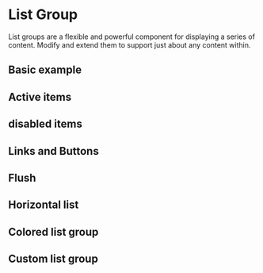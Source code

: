 # List Group

<p class="m-0 text-2xl font-light">List groups are a flexible and powerful component for displaying a series of content. Modify and extend them to support just about any content within.</p>

## Basic example

<code-preview>
  <template>
    <ul class="max-w-sm overflow-hidden border border-gray-300 rounded">
        <li class="px-5 py-3 m-0 bg-white border-b border-gray-300">An item</li>
        <li class="px-5 py-3 m-0 bg-white border-b border-gray-300">A second item</li>
        <li class="px-5 py-3 m-0 bg-white border-b border-gray-300">A third item</li>
        <li class="px-5 py-3 m-0 bg-white border-b border-gray-300">A fourth item</li>
        <li class="px-5 py-3 m-0 bg-white ">And a fifth one</li>
    </ul>
  </template>
</code-preview>

## Active items

<code-preview>
  <template>
    <ul class="max-w-sm overflow-hidden border border-gray-300 rounded">
        <li class="px-5 py-3 m-0 text-white bg-blue-600 border-b border-gray-300">An active item</li>
        <li class="px-5 py-3 m-0 bg-white border-b border-gray-300">A second item</li>
        <li class="px-5 py-3 m-0 bg-white border-b border-gray-300">A third item</li>
        <li class="px-5 py-3 m-0 bg-white border-b border-gray-300">A fourth item</li>
        <li class="px-5 py-3 m-0 bg-white ">And a fifth one</li>
    </ul>
  </template>
</code-preview>

## disabled items

<code-preview>
  <template>
    <ul class="max-w-sm overflow-hidden border border-gray-300 rounded">
        <li class="px-5 py-3 m-0 text-gray-400 bg-white border-b border-gray-300">A disabled item</li>
        <li class="px-5 py-3 m-0 bg-white border-b border-gray-300">A second item</li>
        <li class="px-5 py-3 m-0 bg-white border-b border-gray-300">A third item</li>
        <li class="px-5 py-3 m-0 bg-white border-b border-gray-300">A fourth item</li>
        <li class="px-5 py-3 m-0 bg-white ">And a fifth one</li>
    </ul>
  </template>
</code-preview>

## Links and Buttons

<code-preview>
  <template>
    <ul class="max-w-sm overflow-hidden border border-gray-300 rounded">
        <a href="#" class="block px-5 py-3 m-0 text-current text-white no-underline bg-blue-600 border-b border-gray-300" aria-current="true"> The current link item </a>
        <a href="#" class="block px-5 py-3 m-0 text-current no-underline bg-white border-b border-gray-300">A second link item</a>
        <a href="#" class="block px-5 py-3 m-0 text-current no-underline bg-white border-b border-gray-300">A third link item</a>
        <a href="#" class="block px-5 py-3 m-0 text-current no-underline bg-white border-b border-gray-300">A fourth link item</a>
        <a class="block px-5 py-3 m-0 text-current text-gray-400 no-underline bg-white">A disabled link item</a>
    </ul>
  </template>
</code-preview>

<code-preview>
  <template>
    <ul class="max-w-sm overflow-hidden border border-gray-300 rounded">
        <button type="button" class="block w-full px-5 py-3 m-0 text-white bg-blue-600 border-b border-gray-300" aria-current="true"> The current button item </button>
        <button type="button" class="block w-full px-5 py-3 m-0 bg-white border-b border-gray-300">A second button item</button>
        <button type="button" class="block w-full px-5 py-3 m-0 bg-white border-b border-gray-300">A third button item</button>
        <button type="button" class="block w-full px-5 py-3 m-0 bg-white border-b border-gray-300">A fourth button item</button>
        <button type="button" disabled class="block w-full px-5 py-3 m-0 text-gray-400 bg-white">A disabled button item</button>
    </ul>
  </template>
</code-preview>

## Flush

<code-preview>
  <template>
    <ul class="max-w-sm">
        <li class="px-5 py-3 m-0 bg-white border-b border-gray-300">An item</li>
        <li class="px-5 py-3 m-0 bg-white border-b border-gray-300">A second item</li>
        <li class="px-5 py-3 m-0 bg-white border-b border-gray-300">A third item</li>
        <li class="px-5 py-3 m-0 bg-white border-b border-gray-300">A fourth item</li>
        <li class="px-5 py-3 m-0 bg-white ">And a fifth one</li>
    </ul>
  </template>
</code-preview>

## Horizontal list

<code-preview>
  <template>
    <ul class="flex flex-row max-w-sm overflow-hidden border border-gray-300 rounded">
        <li class="flex-grow block px-5 py-3 m-0 bg-white border-gray-300">An item</li>
        <li class="flex-grow block px-5 py-3 m-0 bg-white border-l border-gray-300">A second item</li>
        <li class="flex-grow block px-5 py-3 m-0 bg-white border-l border-gray-300">A third item</li>
    </ul>
    <ul class="flex flex-row max-w-sm overflow-hidden border border-gray-300 rounded">
        <li class="flex-grow block px-5 py-3 m-0 bg-white border-gray-300">An item</li>
        <li class="flex-grow block px-5 py-3 m-0 bg-white border-l border-gray-300">A second item</li>
        <li class="flex-grow block px-5 py-3 m-0 bg-white border-l border-gray-300">A third item</li>
    </ul>
    <ul class="flex flex-row max-w-sm overflow-hidden border border-gray-300 rounded">
        <li class="flex-grow block px-5 py-3 m-0 bg-white border-gray-300">An item</li>
        <li class="flex-grow block px-5 py-3 m-0 bg-white border-l border-gray-300">A second item</li>
        <li class="flex-grow block px-5 py-3 m-0 bg-white border-l border-gray-300">A third item</li>
    </ul>
  </template>
</code-preview>

## Colored list group

<code-preview>
  <template>
    <ul class="max-w-sm overflow-hidden border border-gray-300 rounded">
      <li class="px-5 py-3 m-0 bg-white border-b border-gray-300">A simple basic item</li>
      <li class="px-5 py-3 m-0 text-blue-800 bg-blue-200 border-b">A simple primary item</li>
      <li class="px-5 py-3 m-0 text-gray-800 bg-gray-200 border-b">A simple secondary item</li>
      <li class="px-5 py-3 m-0 text-green-800 bg-green-200 border-b">A simple success item</li>
      <li class="px-5 py-3 m-0 text-red-800 bg-red-200 border-b">A simple danger item</li>
      <li class="px-5 py-3 m-0 text-yellow-800 bg-yellow-200 border-b">A simple warning item</li>
      <li class="px-5 py-3 m-0 text-teal-800 bg-teal-200 border-b">A simple info item</li>
      <li class="px-5 py-3 m-0 text-gray-600 bg-gray-100 border-b">A simple light item</li>
      <li class="px-5 py-3 m-0 text-gray-900 bg-gray-300">A simple dark item</li>
    </ul>
  </template>
</code-preview>

## Custom list group

<code-preview>
  <template>
    <div class="max-w-sm overflow-hidden text-gray-700 border border-gray-300 rounded">
      <a href="#" class="block px-5 py-3 m-0 text-white no-underline bg-blue-600 border-b border-gray-300">
        <div class="flex flex-row justify-between d-flex w-100 justify-content-between">
          <h5 class="mb-1 text-xl">List group item heading</h5>
          <small>3 days ago</small>
        </div>
        <p class="m-0 mb-1">Some placeholder content in a paragraph.</p>
        <small>And some small print.</small>
      </a>
      <a href="#" class="block px-5 py-3 m-0 text-current no-underline bg-white border-b border-gray-300">
        <div class="flex flex-row justify-between d-flex w-100 justify-content-between">
          <h5 class="mb-1 text-xl">List group item heading</h5>
          <small class="text-gray-500">3 days ago</small>
        </div>
        <p class="m-0 mb-1">Some placeholder content in a paragraph.</p>
        <small class="text-gray-500">And some muted small print.</small>
      </a>
      <a href="#" class="block px-5 py-3 m-0 text-current no-underline bg-white">
        <div class="flex flex-row justify-between d-flex w-100 justify-content-between">
          <h5 class="mb-1 text-xl">List group item heading</h5>
          <small class="text-gray-500">3 days ago</small>
        </div>
        <p class="m-0 mb-1">Some placeholder content in a paragraph.</p>
        <small class="text-gray-500">And some muted small print.</small>
      </a>
    </div>
  </template>
</code-preview>
